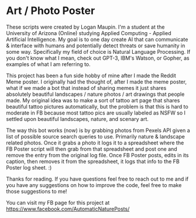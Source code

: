 # Art / Photo Poster

These scripts were created by Logan Maupin. I'm a student at the University of Arizona (Online) studying Applied Computing - Applied Artificial Intelligence. My goal is to one day create AI that can communicate & interface with humans and potentially detect threats or save humanity in some way. Specifically my field of choice is Natural Language Processing. If you don't know what I mean, check out GPT-3, IBM's Watson, or Gopher, as examples of what I am referring to. 

This project has been a fun side hobby of mine after I made the Reddit Meme poster. I originally had the thought of, after I made the meme poster, what if we made a bot that instead of sharing memes it just shares absolutely beautiful landscapes / nature photos / art drawings that people made. My original idea was to make a sort of tattoo art page that shares beautiful tattoo pictures automatically, but the problem is that this is hard to moderate in FB because most tattoo pics are usually labeled as NSFW so I settled upon beautiful landscapes, nature, and scenary art.

The way this bot works (now) is by grabbing photos from Pexels API given a list of possible source search queries to use. Primarily nature & landscape related photos. Once it grabs a photo it logs it to a spreadsheet where the FB Poster script will then grab from that spreadsheet and post one and remove the entry from the original log file. Once FB Poster posts, edits in its caption, then removes it from the spreadsheet, it logs that info to the FB Poster log sheet. :) 

Thanks for reading. If you have questions feel free to reach out to me and if you have any suggestions on how to improve the code, feel free to make those suggestions to me! 

You can visit my FB page for this project at https://www.facebook.com/AutomaticNaturePosts/
